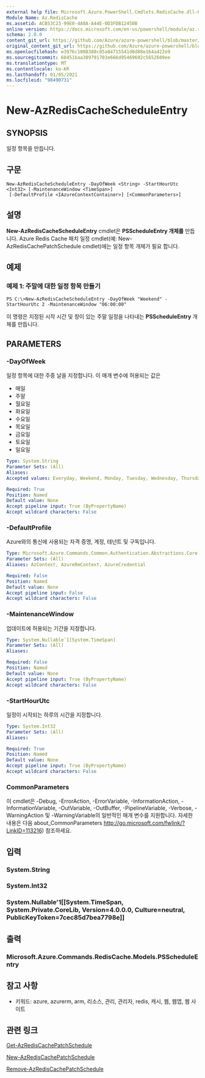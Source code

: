 ```yaml
---
external help file: Microsoft.Azure.PowerShell.Cmdlets.RedisCache.dll-Help.xml
Module Name: Az.RedisCache
ms.assetid: ACB53C23-99E0-4A0A-A44E-0D3FDB12450B
online version: https://docs.microsoft.com/en-us/powershell/module/az.rediscache/new-azrediscachescheduleentry
schema: 2.0.0
content_git_url: https://github.com/Azure/azure-powershell/blob/master/src/RedisCache/RedisCache/help/New-AzRedisCacheScheduleEntry.md
original_content_git_url: https://github.com/Azure/azure-powershell/blob/master/src/RedisCache/RedisCache/help/New-AzRedisCacheScheduleEntry.md
ms.openlocfilehash: e3976c1008388c85a04715541d0d88e164a422e9
ms.sourcegitcommit: 68451baa389791703e666d95469602c5652609ee
ms.translationtype: MT
ms.contentlocale: ko-KR
ms.lasthandoff: 01/05/2021
ms.locfileid: "98490731"
---
```

# New-AzRedisCacheScheduleEntry

## SYNOPSIS
일정 항목을 만듭니다.

## 구문

```
New-AzRedisCacheScheduleEntry -DayOfWeek <String> -StartHourUtc <Int32> [-MaintenanceWindow <TimeSpan>]
 [-DefaultProfile <IAzureContextContainer>] [<CommonParameters>]
```

## 설명
**New-AzRedisCacheScheduleEntry** cmdlet은 **PSScheduleEntry 개체를** 만듭니다.
Azure Redis Cache 패치 일정 cmdlet(예: New-AzRedisCachePatchSchedule cmdlet)에는 일정 항목 개체가 필요 합니다.

## 예제

### 예제 1: 주말에 대한 일정 항목 만들기
```
PS C:\>New-AzRedisCacheScheduleEntry -DayOfWeek "Weekend" -StartHourUtc 2 -MaintenanceWindow "06:00:00"
```

이 명령은 지정된 시작 시간 및 창이 있는 주말 일정을 나타내는 **PSScheduleEntry** 개체를 만듭니다.

## PARAMETERS

### -DayOfWeek
일정 항목에 대한 주중 날을 지정합니다.
이 매개 변수에 허용되는 값은
- 매일 
- 주말 
- 월요일 
- 화요일 
- 수요일 
- 목요일 
- 금요일 
- 토요일 
- 일요일

```yaml
Type: System.String
Parameter Sets: (All)
Aliases:
Accepted values: Everyday, Weekend, Monday, Tuesday, Wednesday, Thursday, Friday, Saturday, Sunday

Required: True
Position: Named
Default value: None
Accept pipeline input: True (ByPropertyName)
Accept wildcard characters: False
```

### -DefaultProfile
Azure와의 통신에 사용되는 자격 증명, 계정, 테넌트 및 구독입니다.

```yaml
Type: Microsoft.Azure.Commands.Common.Authentication.Abstractions.Core.IAzureContextContainer
Parameter Sets: (All)
Aliases: AzContext, AzureRmContext, AzureCredential

Required: False
Position: Named
Default value: None
Accept pipeline input: False
Accept wildcard characters: False
```

### -MaintenanceWindow
업데이트에 허용되는 기간을 지정합니다.

```yaml
Type: System.Nullable`1[System.TimeSpan]
Parameter Sets: (All)
Aliases:

Required: False
Position: Named
Default value: None
Accept pipeline input: True (ByPropertyName)
Accept wildcard characters: False
```

### -StartHourUtc
일정이 시작되는 하루의 시간을 지정합니다.

```yaml
Type: System.Int32
Parameter Sets: (All)
Aliases:

Required: True
Position: Named
Default value: None
Accept pipeline input: True (ByPropertyName)
Accept wildcard characters: False
```

### CommonParameters
이 cmdlet은 -Debug, -ErrorAction, -ErrorVariable, -InformationAction, -InformationVariable, -OutVariable, -OutBuffer, -PipelineVariable, -Verbose, -WarningAction 및 -WarningVariable의 일반적인 매개 변수를 지원합니다. 자세한 내용은 다음 about_CommonParameters http://go.microsoft.com/fwlink/?LinkID=113216) 참조하세요.

## 입력

### System.String

### System.Int32

### System.Nullable'1[[System.TimeSpan, System.Private.CoreLib, Version=4.0.0.0, Culture=neutral, PublicKeyToken=7cec85d7bea7798e]]

## 출력

### Microsoft.Azure.Commands.RedisCache.Models.PSScheduleEntry

## 참고 사항
* 키워드: azure, azurerm, arm, 리소스, 관리, 관리자, redis, 캐시, 웹, 웹앱, 웹 사이트

## 관련 링크

[Get-AzRedisCachePatchSchedule](./Get-AzRedisCachePatchSchedule.md)

[New-AzRedisCachePatchSchedule](./New-AzRedisCachePatchSchedule.md)

[Remove-AzRedisCachePatchSchedule](./Remove-AzRedisCachePatchSchedule.md)


